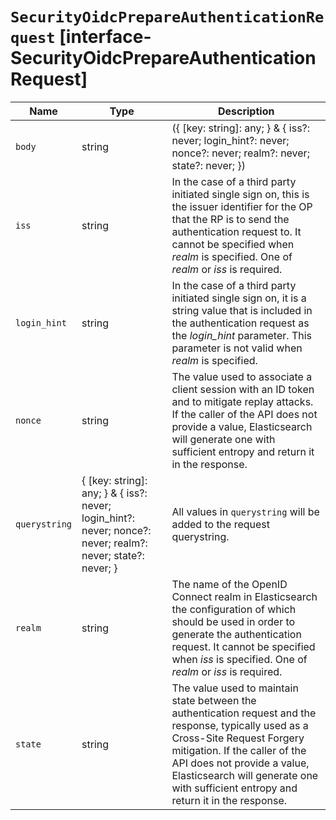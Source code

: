 # `SecurityOidcPrepareAuthenticationRequest` [interface-SecurityOidcPrepareAuthenticationRequest]

| Name | Type | Description |
| - | - | - |
| `body` | string | ({ [key: string]: any; } & { iss?: never; login_hint?: never; nonce?: never; realm?: never; state?: never; }) | All values in `body` will be added to the request body. |
| `iss` | string | In the case of a third party initiated single sign on, this is the issuer identifier for the OP that the RP is to send the authentication request to. It cannot be specified when *realm* is specified. One of *realm* or *iss* is required. |
| `login_hint` | string | In the case of a third party initiated single sign on, it is a string value that is included in the authentication request as the *login_hint* parameter. This parameter is not valid when *realm* is specified. |
| `nonce` | string | The value used to associate a client session with an ID token and to mitigate replay attacks. If the caller of the API does not provide a value, Elasticsearch will generate one with sufficient entropy and return it in the response. |
| `querystring` | { [key: string]: any; } & { iss?: never; login_hint?: never; nonce?: never; realm?: never; state?: never; } | All values in `querystring` will be added to the request querystring. |
| `realm` | string | The name of the OpenID Connect realm in Elasticsearch the configuration of which should be used in order to generate the authentication request. It cannot be specified when *iss* is specified. One of *realm* or *iss* is required. |
| `state` | string | The value used to maintain state between the authentication request and the response, typically used as a Cross-Site Request Forgery mitigation. If the caller of the API does not provide a value, Elasticsearch will generate one with sufficient entropy and return it in the response. |
